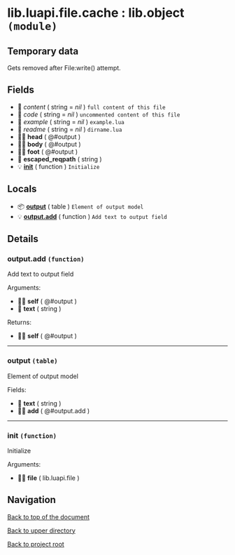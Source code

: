 # lib.luapi.file.cache : lib.object `(module)`

## Temporary data

Gets removed after File:write() attempt.

## Fields

+ 📝 _content_ ( string = *nil* )
	`full content of this file`
+ 📝 _code_ ( string = *nil* )
	`uncommented content of this file`
+ 📝 _example_ ( string = *nil* )
	`example.lua`
+ 📝 _readme_ ( string = *nil* )
	`dirname.lua`
+ 👨‍👦 **head** ( @#output )
+ 👨‍👦 **body** ( @#output )
+ 👨‍👦 **foot** ( @#output )
+ 📝 **escaped_reqpath** ( string )
+ 💡 **[init][]** ( function )
	`Initialize`

## Locals

+ 📦 **[output][]** ( table )
	`Element of output model`
+ 💡 **[output.add][]** ( function )
	`Add text to output field`

## Details

### output.add `(function)`

Add text to output field

Arguments:

+ 👨‍👦 **self** ( @#output )
+ 📝 **text** ( string )

Returns:

+ 👨‍👦 **self** ( @#output )

---

### output `(table)`

Element of output model

Fields:

+ 📝 **text** ( string )
+ 👨‍👦 **add** ( @#output.add )

---

### init `(function)`

Initialize

Arguments:

+ 👨‍👦 **file** ( lib.luapi.file )

## Navigation

[Back to top of the document](#libluapifilecache--libobject-module)

[Back to upper directory](..)

[Back to project root](/../..)

[output.add]: #outputadd-function
[init]: #init-function
[@]: #libluapifilecache--libobject-module
[output]: #output-table
